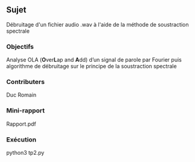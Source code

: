 ## Sujet 
Débruitage d'un fichier audio .wav à l'aide de la méthode de soustraction spectrale
### Objectifs
Analyse OLA (**O**ver**L**ap and **A**dd) d’un signal de parole par Fourier puis algorithme de débruitage sur le principe de la soustraction spectrale
### Contributers
Duc Romain
### Mini-rapport
Rapport.pdf
### Exécution 
python3 tp2.py<br>
